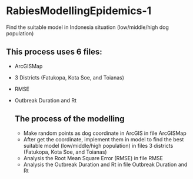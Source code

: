 # RabiesModellingEpidemics-1
Find the suitable model in Indonesia situation (low/middle/high dog population)

## This process uses 6 files:
- ArcGISMap
- 3 Districts (Fatukopa, Kota Soe, and Toianas)
- RMSE
- Outbreak Duration and Rt

  ## The process of the modelling
  - Make random points as dog coordinate in ArcGIS in file ArcGISMap
  - After get the coordinate, implement them in model to find the best suitable model (low/middle/high population) in files 3 districts (Fatukopa, Kota Soe, and Toianas)
  - Analysis the Root Mean Square Error (RMSE) in file RMSE
  - Analysis the Outbreak Duration and Rt in file Outbreak Duration and Rt 
